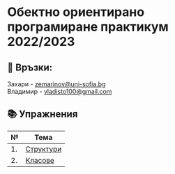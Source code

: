 # Обектно ориентирано програмиране практикум 2022/2023

:love_letter: Връзки:<br>
---

Захари - zemarinov@uni-sofia.bg <br>
Владимир - vladisto100@gmail.com

## :books: Упражнения

| №   | Тема                     |
| --- | -------------------------|
| 1.  | [Структури](./01-structs)|
| 2.  | [Класове](./02-classes)  |
